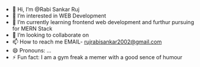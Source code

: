 - 👋 Hi, I’m @Rabi Sankar Ruj
- 👀 I’m interested in WEB Development
- 🌱 I’m currently learning frontend web development and furthur pursuing for MERN Stack
- 💞️ I’m looking to collaborate on 
- 📫 How to reach me EMAIL- rujrabisankar2002@gmail.com
- 😄 Pronouns: ...
- ⚡ Fun fact: I am a gym freak a memer with a good sence of humour

<!---
Rabi-SR/Rabi-SR is a ✨ special ✨ repository because its `README.md` (this file) appears on your GitHub profile.
You can click the Preview link to take a look at your changes.
--->

